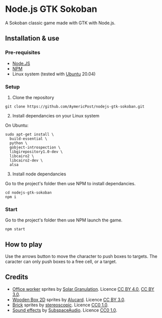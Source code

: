 # Node.js GTK Sokoban

A Sokoban classic game made with GTK with Node.js.

## Installation & use

### Pre-requisites

- [Node.JS](https://nodejs.org/en/)
- [NPM](https://www.npmjs.com/)
- Linux system (tested with [Ubuntu](www.ubuntu.com/) 20.04)

### Setup

1. Clone the repository

```git clone https://github.com/AymericPost/nodejs-gtk-sokoban.git```

2. Install dependancies on your Linux system

On Ubuntu:
```
sudo apt-get install \
  build-essential \
  python \
  gobject-introspection \
  libgirepository1.0-dev \
  libcairo2 \
  libcairo2-dev \
  alsa
```

3. Install node dependancies

Go to the project's folder then use NPM to install dependancies.

```
cd nodejs-gtk-sokoban
npm i
```

### Start

Go to the project's folder then use NPM launch the game.

```npm start```

## How to play

Use the arrows button to move the character to push boxes to targets. The caracter can only push boxes to a free cell, or a target.

## Credits

- [Office worker](https://opengameart.org/content/office-worker-sprites) sprites by [Solar Granulation](https://opengameart.org/users/solar-granulation). Licence [CC BY 4.0](https://creativecommons.org/licenses/by/4.0/), [CC BY 3.0](https://creativecommons.org/licenses/by/3.0/).
- [Wooden Box 2D](https://opengameart.org/content/wooden-box-2d) sprites by [Alucard](https://opengameart.org/users/alucard). Licence [CC BY 3.0](https://creativecommons.org/licenses/by/3.0/).
- [Brick](https://opengameart.org/content/brick-1) sprites by [stereoscopic](https://opengameart.org/users/stereoscopic). Licence [CC0 1.0](https://creativecommons.org/publicdomain/zero/1.0/).
- [Sound effects](https://opengameart.org/content/512-sound-effects-8-bit-style) by [SubspaceAudio](https://opengameart.org/users/subspaceaudio). Licence [CC0 1.0](https://creativecommons.org/publicdomain/zero/1.0/).